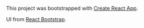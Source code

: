 This project was bootstrapped with [Create React App](https://github.com/facebookincubator/create-react-app).

UI from [React Bootstrap](https://react-bootstrap.github.io).